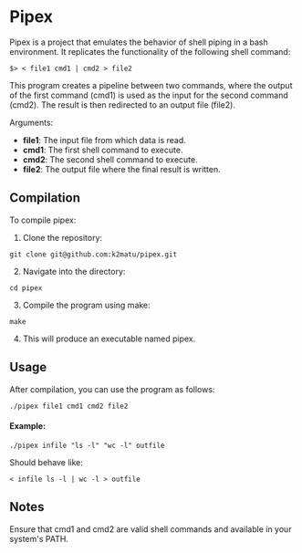 
# Pipex
Pipex is a project that emulates the behavior of shell piping in a bash environment. It replicates the functionality of the following shell command:
```
$> < file1 cmd1 | cmd2 > file2
```
This program creates a pipeline between two commands, where the output of the first command (cmd1) is used as the input for the second command (cmd2). The result is then redirected to an output file (file2).

Arguments:
- **file1**: The input file from which data is read.
- **cmd1**: The first shell command to execute.
- **cmd2**: The second shell command to execute.
- **file2**: The output file where the final result is written.

## Compilation
To compile pipex:

1. Clone the repository:
```
git clone git@github.com:k2matu/pipex.git
````
2. Navigate into the directory:
```
cd pipex
```
3. Compile the program using make:
```
make
```
4. This will produce an executable named pipex.

## Usage
After compilation, you can use the program as follows:
```
./pipex file1 cmd1 cmd2 file2
```
#### Example:
```
./pipex infile "ls -l" "wc -l" outfile
```
Should behave like:
```
< infile ls -l | wc -l > outfile
```

## Notes
Ensure that cmd1 and cmd2 are valid shell commands and available in your system's PATH.
